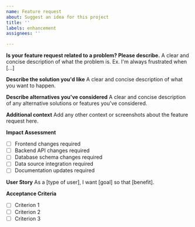 ```yaml
---
name: Feature request
about: Suggest an idea for this project
title: ''
labels: enhancement
assignees: ''

---
```


**Is your feature request related to a problem? Please describe.**
A clear and concise description of what the problem is. Ex. I'm always frustrated when [...]

**Describe the solution you'd like**
A clear and concise description of what you want to happen.

**Describe alternatives you've considered**
A clear and concise description of any alternative solutions or features you've considered.

**Additional context**
Add any other context or screenshots about the feature request here.

**Impact Assessment**
- [ ] Frontend changes required
- [ ] Backend API changes required
- [ ] Database schema changes required
- [ ] Data source integration required
- [ ] Documentation updates required

**User Story**
As a [type of user], I want [goal] so that [benefit].

**Acceptance Criteria**
- [ ] Criterion 1
- [ ] Criterion 2
- [ ] Criterion 3